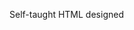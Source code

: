 Self-taught HTML designed
              
 
 
 
      
 
 
                                                                                                       